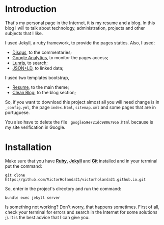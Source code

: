 # Introduction

That's my personal page in the Internet, it is my resume and a blog. In this blog I will to talk about technology, administration, projects and other subjects that I like.

I used Jekyll, a ruby framework, to provide the pages statics. Also, I used:

* [Disqus][disqus], to the commentaries;
* [Google Analytics][analytics], to monitor the pages access;
* [Lunrjs][lunrjs], to search;
* [JSON+LD][jsonld], to linked data;

I used two templates bootstrap,
* [Resume][resume], to the main theme;
* [Clean Blog][clean-blog], to the blog section;

So, if you want to download this project almost all you will need change is in `_config.yml`, the page `index.html`, `sitemap.xml` and some pages that are in portuguese.

You also have to delete the file `
google59e721dc98067966.html` because is my site verification in Google.

# Installation

Make sure that you have [**Ruby**][ruby], [**Jekyll**][jekyll] and [**Git**][git] installed and in your terminal put the command:

	git clone https://github.com/VictorHolanda21/victorholanda21.github.io.git

So, enter in the project's directory and run the command:
	
	bundle exec jekyll server


  
Is something not working? Don't worry, that happens sometimes. First of all, check your terminal for errors and search in the Internet for some solutions ;). It is the best advice that I can give you.

[ruby]: https://www.ruby-lang.org/en/ "Ruby language"
[jekyll]: https://jekyllrb.com/ "Jekyll"
[git]: https://git-scm.com/ "Git"
[disqus]: https://disqus.com/ "Disqus - build an audience on your website"
[analytics]: https://www.google.com/analytics/ "Google Analytics"
[lunrjs]: https://lunrjs.com/ "Lunrjs - Search made simple"
[jsonld]: https://json-ld.org/ "JSON for Linking Data"
[resume]: https://startbootstrap.com/template-overviews/resume/ "Template Bootstrap: Resume"
[clean-blog]: https://startbootstrap.com/template-overviews/clean-blog/ "Template Bootstrap: Clean Blog"
